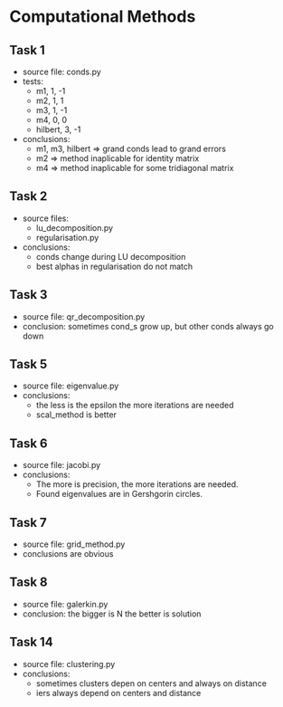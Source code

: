 # Computational Methods

## Task 1

- source file: conds.py
- tests:
	- m1, 1, -1
	- m2, 1, 1
	- m3, 1, -1
	- m4, 0, 0
	- hilbert, 3, -1
- conclusions:
	- m1, m3, hilbert => grand conds lead to grand errors
	- m2 => method inaplicable for identity matrix
	- m4 => method inaplicable for some tridiagonal matrix

## Task 2

- source files:
	- lu_decomposition.py
	- regularisation.py
- conclusions:
	- conds change during LU decomposition
	- best alphas in regularisation do not match

## Task 3

- source file: qr_decomposition.py
- conclusion: sometimes cond_s grow up, but other conds always go down

## Task 5

- source file: eigenvalue.py
- conclusions:
	- the less is the epsilon the more iterations are needed
	- scal_method is better

## Task 6

- source file: jacobi.py
- conclusions:
	- The more is precision, the more iterations are needed.
	- Found eigenvalues are in Gershgorin circles.

## Task 7

- source file: grid_method.py
- conclusions are obvious

## Task 8

- source file: galerkin.py
- conclusion: the bigger is N the better is solution

## Task 14

- source file: clustering.py
- conclusions:
	- sometimes clusters depen on centers and always on distance
	- iers always depend on centers and distance
